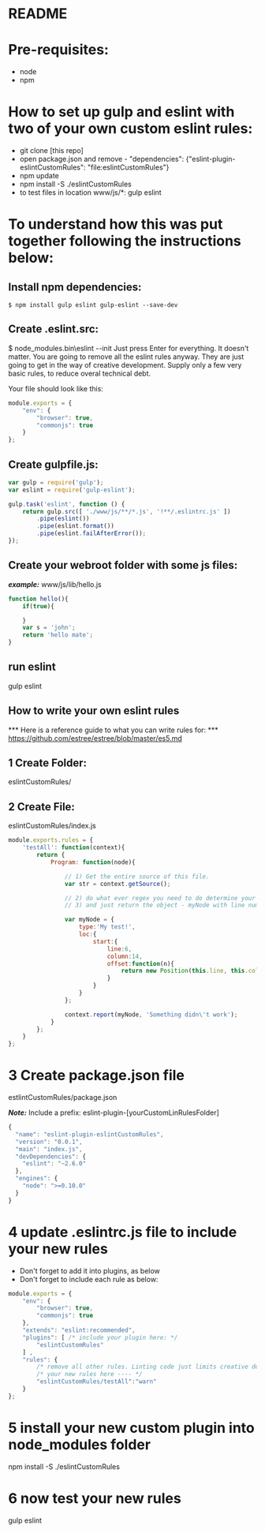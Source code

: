 # README #

# Pre-requisites:
- node
- npm

# How to set up gulp and eslint with two of your own custom eslint rules:

- git clone [this repo]
- open package.json and remove -   "dependencies": {"eslint-plugin-eslintCustomRules": "file:eslintCustomRules"}
- npm update
- npm install -S ./eslintCustomRules
- to test files in location www/js/*:
  gulp eslint

# To understand how this was put together following the instructions below:

## Install npm dependencies:
    $ npm install gulp eslint gulp-eslint --save-dev
## Create .eslint.src:
$ node_modules\.bin\eslint --init
Just press Enter for everything. It doesn't matter. You are going to remove all the eslint rules anyway.
They are just going to get in the way of creative development.
Supply only a few very basic rules, to reduce overal technical debt.

Your file should look like this:
```javascript
module.exports = {
    "env": {
        "browser": true,
        "commonjs": true
    }
};
```

## Create gulpfile.js:
```javascript
var gulp = require('gulp');
var eslint = require('gulp-eslint');

gulp.task('eslint', function () {
    return gulp.src([ './www/js/**/*.js', '!**/.eslintrc.js' ])
        .pipe(eslint())
        .pipe(eslint.format())
        .pipe(eslint.failAfterError());
});
```

## Create your webroot folder with some js files:
***example:***
www/js/lib/hello.js
```javascript
function hello(){
    if(true){

    }
    var s = 'john';
    return 'hello mate';
}
```
## run eslint
gulp eslint

## How to write your own eslint rules
*** Here is a reference guide to what you can write rules for: ***
https://github.com/estree/estree/blob/master/es5.md 

## 1 Create Folder: 
eslintCustomRules/
## 2 Create File: 
eslintCustomRules/index.js

```javascript
module.exports.rules = {
    'testAll': function(context){
        return {
            Program: function(node){

                // 1) Get the entire source of this file.
                var str = context.getSource(); 

                // 2) do what ever regex you need to do determine your lint rules 
                // 3) and just return the object - myNode with line number of problem.                

                var myNode = {
                    type:'My test!',
                    loc:{
                        start:{
                            line:6,
                            column:14,
                            offset:function(n){
                                return new Position(this.line, this.column + n)
                            }
                        }
                    }                   
                };

                context.report(myNode, 'Something didn\'t work');                
            }
        };
    } 
};


```
# 3 Create package.json file 
estlintCustomRules/package.json

 ***Note:*** Include a prefix: eslint-plugin-[yourCustomLinRulesFolder] 
```javascript
{
  "name": "eslint-plugin-eslintCustomRules", 
  "version": "0.0.1",
  "main": "index.js",
  "devDependencies": {
    "eslint": "~2.6.0"
  },
  "engines": {
    "node": ">=0.10.0"
  }
}
```
# 4 update .eslintrc.js file to include your new rules
 - Don't forget to add it into plugins, as below
 - Don't forget to include each rule as below:
 
```javascript
module.exports = {
    "env": {
        "browser": true,
        "commonjs": true
    },
    "extends": "eslint:recommended",
    "plugins": [ /* include your plugin here: */
        "eslintCustomRules"
    ] , 
    "rules": {
        /* remove all other rules. Linting code just limits creative development. */
        /* your new rules here ---- */
        "eslintCustomRules/testAll":"warn"
    }
};
```
# 5 install your new custom plugin into node_modules folder
npm install -S ./eslintCustomRules

# 6 now test your new rules
gulp eslint


